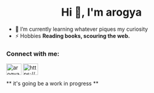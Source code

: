 <h1 align="center">Hi 👋, I'm arogya</h1>


- 🌱 I’m currently learning whatever piques my curiosity
- ⚡ Hobbies **Reading books, scouring the web.**

<h3 align="left">Connect with me:</h3>
<p align="left">
<a href="https://twitter.com/arogya30" target="blank"><img align="center" src="https://raw.githubusercontent.com/rahuldkjain/github-profile-readme-generator/master/src/images/icons/Social/twitter.svg" alt="arogya30" height="30" width="40" /></a>
<a href="https://linkedin.com/in/https://www.linkedin.com/in/arogya-bichpuria/" target="blank"><img align="center" src="https://raw.githubusercontent.com/rahuldkjain/github-profile-readme-generator/master/src/images/icons/Social/linked-in-alt.svg" alt="https://www.linkedin.com/in/arogya-bichpuria/" height="30" width="40" /></a>
</p>

** it's going be a work in progress ** 
